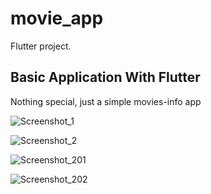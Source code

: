 # movie_app

Flutter project.

## Basic Application With Flutter

Nothing special, just a simple movies-info app 

![Screenshot_1](https://user-images.githubusercontent.com/62836983/171994477-c3e73845-d4f0-4a9b-909a-66e1a9adbb62.jpg)

![Screenshot_2](https://user-images.githubusercontent.com/62836983/171994487-a5c5dbca-161c-4583-b9ee-82c7a0940ec8.jpg)

![Screenshot_201](https://user-images.githubusercontent.com/62836983/172295123-713776fe-357c-4786-88f4-0eb8bb8a7330.jpg)

![Screenshot_202](https://user-images.githubusercontent.com/62836983/172295145-a41337e7-b31f-47c0-94e5-0ffa7a94e779.jpg)
